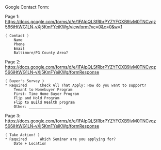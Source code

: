Google Contact Form:

Page 1:
https://docs.google.com/forms/d/e/1FAIpQLSfRbrPYZYFOXB9IvM0TNCvqz566iHtWG1LN-vXj5KmFYeiKWg/viewform?vc=0&c=0&w=1

    ( Contact )
        Name 
        Phone 
        Email
        Baltimore/PG County Area?

Page 2:
https://docs.google.com/forms/d/e/1FAIpQLSfRbrPYZYFOXB9IvM0TNCvqz566iHtWG1LN-vXj5KmFYeiKWg/formResponse

    ( Buyer's Survey )
    * Required      Check All That Apply: How do you want to support?
        Tenant to Homebuyer Program
        First- Time Home Buyer Program
        Flip and Hold Program
        Flip to Build Wealth program
        Other: _______________

Page 3: 
https://docs.google.com/forms/d/e/1FAIpQLSfRbrPYZYFOXB9IvM0TNCvqz566iHtWG1LN-vXj5KmFYeiKWg/formResponse

    ( Take Action! )
    * Required      Which Seminar are you applying for?
        Date + Location


<!--  -->

